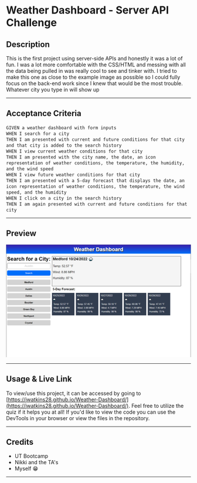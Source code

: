 # Weather Dashboard - Server API Challenge

## **Description**

This is the first project using server-side APIs and honestly it was a lot of fun. I was a lot more comfortable with the CSS/HTML and messing with all the data being pulled in was really cool to see and tinker with. I tried to make this one as close to the example image as possible so I could fully focus on the back-end work since I knew that would be the most trouble. Whatever city you type in will show up 

---

## **Acceptance Criteria**
```
GIVEN a weather dashboard with form inputs
WHEN I search for a city
THEN I am presented with current and future conditions for that city and that city is added to the search history
WHEN I view current weather conditions for that city
THEN I am presented with the city name, the date, an icon representation of weather conditions, the temperature, the humidity, and the wind speed
WHEN I view future weather conditions for that city
THEN I am presented with a 5-day forecast that displays the date, an icon representation of weather conditions, the temperature, the wind speed, and the humidity
WHEN I click on a city in the search history
THEN I am again presented with current and future conditions for that city
```
---

## **Preview**
![Website Preview](./assets/screenshot.PNG)

---

## **Usage & Live Link**

To view/use this project, it can be accessed by going to [https://jwatkins28.github.io/Weather-Dashboard/](https://jwatkins28.github.io/Weather-Dashboard/). Feel free to utilize the quiz if it helps you at all! If you'd like to view the code you can use the DevTools in your browser or view the files in the repository. 

---

## **Credits**

- UT Bootcamp
- Nikki and the TA's
- Myself 😁 

---
